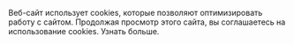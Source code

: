Веб-сайт использует cookies, которые позволяют оптимизировать работу с сайтом.
Продолжая просмотр этого сайта, вы соглашаетесь на использование cookies.
Узнать больше.
